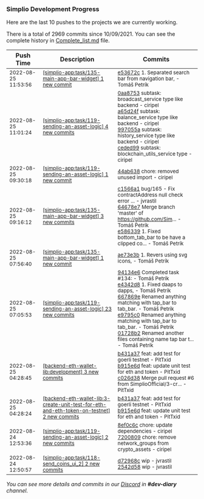 
### Simplio Development Progress

Here are the last 10 pushes to the projects we are currently working.

There is a total of 2969 commits since 10/09/2021. You can see the complete history in
 [Complete_list.md](Complete_list.md) file.

| Push Time | Description | Commits |
| --- | --- | --- |
| <sub>2022-08-25 11:53:56</sub> | <sub>[[simplio-app:task/135\-main\-app\-bar\-widget] 1 new commit](https://github.com/SimplioOfficial/simplio-app/commit/e53672cc18639e423475689c9eeaec96e3165be2)</sub> | <sub>[e53672c](https://github.com/SimplioOfficial/simplio-app/commit/e53672cc18639e423475689c9eeaec96e3165be2) 1. Separated search bar from navigation bar, - Tomáš Petrík</sub> |
| <sub>2022-08-25 11:01:24</sub> | <sub>[[simplio-app:task/119\-sending\-an\-asset\-logic] 4 new commits](https://github.com/SimplioOfficial/simplio-app/compare/44ab638f50ac...ceded993fc7e)</sub> | <sub>[0aa8753](https://github.com/SimplioOfficial/simplio-app/commit/0aa8753a5dd3b735f5057b604445956af07fbc72) subtask: broadcast_service type like backend - ciripel<br>[a65d24f](https://github.com/SimplioOfficial/simplio-app/commit/a65d24f1e0038a4545da9d8544f1fd2b582ec74e) subtask: balance_service type like backend - ciripel<br>[997055a](https://github.com/SimplioOfficial/simplio-app/commit/997055aabb393560e32f0ac5df3fe4761d6f67b1) subtask: history_service type like backend - ciripel<br>[ceded99](https://github.com/SimplioOfficial/simplio-app/commit/ceded993fc7ec0940eae972df64c47ffad38e514) subtask: blockchain_utils_service type - ciripel</sub> |
| <sub>2022-08-25 09:30:18</sub> | <sub>[[simplio-app:task/119\-sending\-an\-asset\-logic] 1 new commit](https://github.com/SimplioOfficial/simplio-app/commit/44ab638f50ac9f8891f7c2df8bc01eb746ca336d)</sub> | <sub>[44ab638](https://github.com/SimplioOfficial/simplio-app/commit/44ab638f50ac9f8891f7c2df8bc01eb746ca336d) chore: removed unused import - ciripel</sub> |
| <sub>2022-08-25 09:16:12</sub> | <sub>[[simplio-app:task/135\-main\-app\-bar\-widget] 3 new commits](https://github.com/SimplioOfficial/simplio-app/compare/ae73e3b9a15f...e5863395a0e6)</sub> | <sub>[c1566a1](https://github.com/SimplioOfficial/simplio-app/commit/c1566a18a80c540bca1945b66d7795ae8929372c) bug/165 - Fix contractAddress null check error ... - jvrastil<br>[64678e7](https://github.com/SimplioOfficial/simplio-app/commit/64678e7e2cff7e1b91f9614b5709fd0fdd2d7dd8) Merge branch 'master' of https://github.com/Sim... - Tomáš Petrík<br>[e586339](https://github.com/SimplioOfficial/simplio-app/commit/e5863395a0e67f73b3ada3b0bd5254d65a94391e) 1. Fixed bottom_tab_bar to be have a clipped co... - Tomáš Petrík</sub> |
| <sub>2022-08-25 07:56:40</sub> | <sub>[[simplio-app:task/135\-main\-app\-bar\-widget] 1 new commit](https://github.com/SimplioOfficial/simplio-app/commit/ae73e3b9a15f18277d444695f8a74e00540ce6d2)</sub> | <sub>[ae73e3b](https://github.com/SimplioOfficial/simplio-app/commit/ae73e3b9a15f18277d444695f8a74e00540ce6d2) 1. Revers using svg icons, - Tomáš Petrík</sub> |
| <sub>2022-08-25 07:05:53</sub> | <sub>[[simplio-app:task/119\-sending\-an\-asset\-logic] 23 new commits](https://github.com/SimplioOfficial/simplio-app/compare/72008097081d...37ff8424c839)</sub> | <sub>[94134e6](https://github.com/SimplioOfficial/simplio-app/commit/94134e647c3ff66983a475e1efab9320b46a6f13) Completed task #134: - Tomáš Petrík<br>[e4342d8](https://github.com/SimplioOfficial/simplio-app/commit/e4342d899da7c26e6832b4cbbb80f2ac6999ab2a) 1. Fixed daaps to dapps, - Tomáš Petrík<br>[667869e](https://github.com/SimplioOfficial/simplio-app/commit/667869e1d1ed03519eb8f5e20a496c0e48388784) Renamed anything matching with tap_bar to tab_bar. - Tomáš Petrík<br>[e9795c0](https://github.com/SimplioOfficial/simplio-app/commit/e9795c0bc0fb170710a2a4fd4ac582c944ee247a) Renamed anything matching with tap_bar to tab_bar. - Tomáš Petrík<br>[01728b2](https://github.com/SimplioOfficial/simplio-app/commit/01728b280092bed6e2d0136f70caea0fd7da106b) Renamed another files containing name tap bar t... - Tomáš Petrík</sub> |
| <sub>2022-08-25 04:28:45</sub> | <sub>[[backend-eth-wallet-lib:development] 3 new commits](https://github.com/SimplioOfficial/backend-eth-wallet-lib/compare/65dddfa09c56...c026d38135bf)</sub> | <sub>[b431a37](https://github.com/SimplioOfficial/backend-eth-wallet-lib/commit/b431a372f141ffe4e8f84f035667768ee9d93d17) feat: add test for goerli testnet - PitTxid<br>[b915e6d](https://github.com/SimplioOfficial/backend-eth-wallet-lib/commit/b915e6d7843d381a3edb623b76accf8e3dba7d07) feat: update unit test for eth and token - PitTxid<br>[c026d38](https://github.com/SimplioOfficial/backend-eth-wallet-lib/commit/c026d38135bf8cde58c0e624d79d80ad6281c8df) Merge pull request #6 from SimplioOfficial/3-cr... - PitTxid</sub> |
| <sub>2022-08-25 04:28:24</sub> | <sub>[[backend-eth-wallet-lib:3\-create\-unit\-test\-for\-eth\-and\-eth\-token\-on\-testnet] 2 new commits](https://github.com/SimplioOfficial/backend-eth-wallet-lib/compare/65dddfa09c56...b915e6d7843d)</sub> | <sub>[b431a37](https://github.com/SimplioOfficial/backend-eth-wallet-lib/commit/b431a372f141ffe4e8f84f035667768ee9d93d17) feat: add test for goerli testnet - PitTxid<br>[b915e6d](https://github.com/SimplioOfficial/backend-eth-wallet-lib/commit/b915e6d7843d381a3edb623b76accf8e3dba7d07) feat: update unit test for eth and token - PitTxid</sub> |
| <sub>2022-08-24 12:53:36</sub> | <sub>[[simplio-app:task/119\-sending\-an\-asset\-logic] 2 new commits](https://github.com/SimplioOfficial/simplio-app/compare/ab88a2f0b80f...72008097081d)</sub> | <sub>[8ef0c6c](https://github.com/SimplioOfficial/simplio-app/commit/8ef0c6c5777d0db6b9bf3deb9113f60a73ec4051) chore: update dependencies - ciripel<br>[7200809](https://github.com/SimplioOfficial/simplio-app/commit/72008097081d3ad83eee584245b151f752980005) chore: remove network_groups from crypto_assets - ciripel</sub> |
| <sub>2022-08-24 12:50:57</sub> | <sub>[[simplio-app:task/118\-send\_coins\_ui\_2] 2 new commits](https://github.com/SimplioOfficial/simplio-app/compare/320d6de09912...2542d58e1d5f)</sub> | <sub>[d72968c](https://github.com/SimplioOfficial/simplio-app/commit/d72968c96615a48cabc8749b92a339162683e4a1) wip - jvrastil<br>[2542d58](https://github.com/SimplioOfficial/simplio-app/commit/2542d58e1d5fd568f00b5e8e9ba10ed712e0b87e) wip - jvrastil</sub> |

_You can see more details and commits in our [Discord](https://discord.gg/aKhjuwZmdP) in **#dev-diary** channel._
